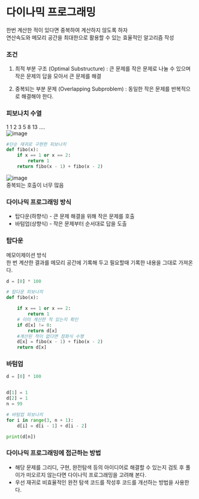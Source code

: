 # 다이나믹 프로그래밍
한번 계산한 적이 있다면 중복하여 계산하지 않도록 하자  
연산속도와 메모리 공간을 최대한으로 활용할 수 있는 효율적인 알고리즘 작성

### 조건
1) 최적 부분 구조 (Optimal Substructure)
: 큰 문제를 작은 문제로 나눌 수 있으며 작은 문제의 답을 모아서 큰 문제를 해결

2) 중복되는 부분 문제 (Overlapping Subproblem)
: 동일한 작은 문제를 반복적으로 해결해야 한다.

### 피보나치 수열  
1 1 2 3 5 8 13 ....  
![image](https://user-images.githubusercontent.com/54586491/162430072-49b4f0f5-ce3f-481e-bb55-bd40456cc96a.png)

```python
#단순 재귀로 구현한 피보나치
def fibo(x):
    if x == 1 or x == 2:
        return 1
    return fibo(x - 1) + fibo(x - 2)
```
![image](https://user-images.githubusercontent.com/54586491/162430355-5931ff45-0749-4437-b456-ee369608e561.png)  
중복되는 호출이 너무 많음

### 다이나믹 프로그래밍 방식
+ 탑다운(하향식) - 큰 문제 해결을 위해 작은 문제를 호출
+ 바텀업(상향식) - 작은 문제부터 순서대로 답을 도출

### 탑다운
메모이제이션 방식  
한 번 계산한 결과를 메모리 공간에 기록해 두고 필요할때 기록한 내용을 그대로 가져온다.

```python
d = [0] * 100

# 탑다운 피보나치
def fibo(x):

    if x == 1 or x == 2:
        return 1
    # 이미 계산한 적 있는지 확인
    if d[x] != 0:
        return d[x]
    #계산된 적이 없다면 점화식 수행
    d[x] = fibo(x - 1) + fibo(x - 2)
    return d[x]
```

### 바텀업
```python
d = [0] * 100


d[1] = 1
d[2] = 1
n = 99

# 바텀업 피보나치
for i in range(3, n + 1):
    d[i] = d[i - 1] + d[i - 2]

print(d[n])
```

### 다이나믹 프로그래밍에 접근하는 방법

+ 해당 문제를 그리디, 구현, 완전탐색 등의 아이디어로 해결할 수 있는지 검토 후 풀이가 떠오르지 않는다면 다이나믹 프로그래밍을 고려해 본다.
+ 우선 재귀로 비효율적인 완전 탐색 코드를 작성후 코드를 개선하는 방법을 사용한다.
